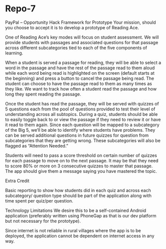 # Repo-7
PayPal – Opportunity Hack
Framework for Prototype
Your mission, should you choose to accept it is to develop a prototype of Reading Ace. 

One of Reading Ace’s key modes will focus on student assessment.  We will provide students with passages and associated questions for that passage across different subcategories tied to each of the five components of learning.

When a student is served a passage for reading, they will be able to select a word in the passage and have the rest of the passage read to them aloud while each word being read is highlighted on the screen (default starts at the beginning) and press a button to cancel the passage being read.  The student can choose to have the passage read to them as many times as they like.  We want to track how often a student read the passage and how long they spent reading the passage.

Once the student has read the passage, they will be served with quizzes of 5 questions each from the pool of questions provided to test their level of understanding across all subtopics. During a quiz, students should be able to easily toggle back to or view the passage if they need to review it or have it read to them again.  Since each question will be mapped to a subcategory of the Big 5, we’ll be able to identify where students have problems.  They can be served additional questions in future quizzes for question from subcategories that they are getting wrong.  These subcategories will also be flagged as “Attention Needed.”

Students will need to pass a score threshold on certain number of quizzes for each passage to move on to the next passage. It may be that they need to score 80% or more on 3 consecutive quizzes to master that passage. The app should give them a message saying you have mastered the topic. 

Extra Credit

Basic reporting to show how students did in each quiz and across each subcategory/ question type should be part of the application along with time spent per quiz/per question.

Technology Limitations
We desire this to be a self-contained Android application (preferably written using PhoneGap as that is our dev platform but not necessary for the prototype). 

Since internet is not reliable in rural villages where the app is to be deployed, the application cannot be dependent on internet access in any way.

